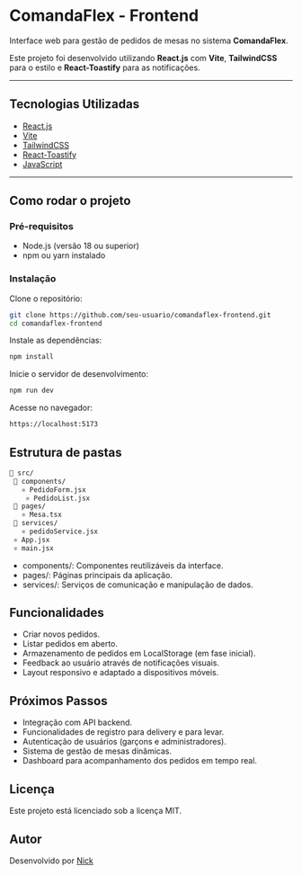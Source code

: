 # ComandaFlex - Frontend

Interface web para gestão de pedidos de mesas no sistema **ComandaFlex**.

Este projeto foi desenvolvido utilizando **React.js** com **Vite**, **TailwindCSS** para o estilo e **React-Toastify** para as notificações.

---

## Tecnologias Utilizadas

- [React.js](https://reactjs.org/)
- [Vite](https://vitejs.dev/)
- [TailwindCSS](https://tailwindcss.com/)
- [React-Toastify](https://fkhadra.github.io/react-toastify/)
- [JavaScript](https://developer.mozilla.org/pt-BR/docs/Web/JavaScript)

---

## Como rodar o projeto

### Pré-requisitos

- Node.js (versão 18 ou superior)
- npm ou yarn instalado

### Instalação

Clone o repositório:

```bash
git clone https://github.com/seu-usuario/comandaflex-frontend.git
cd comandaflex-frontend
````
Instale as dependências:

```bash
npm install
```

Inicie o servidor de desenvolvimento:
```bash
npm run dev
```

Acesse no navegador:
```bash
https://localhost:5173
```

## Estrutura de pastas

```bash
📁 src/
 📁 components/
   ⚛️ PedidoForm.jsx
    ⚛️ PedidoList.jsx
 📁 pages/
   ⚛️ Mesa.tsx
 📁 services/
   ⚛️ pedidoService.jsx
 ⚛️ App.jsx
 ⚛️ main.jsx
 ```

- components/: Componentes reutilizáveis da interface.
- pages/: Páginas principais da aplicação.
- services/: Serviços de comunicação e manipulação de dados.

## Funcionalidades

- Criar novos pedidos.
- Listar pedidos em aberto.
- Armazenamento de pedidos em LocalStorage (em fase inicial).
- Feedback ao usuário através de notificações visuais.
- Layout responsivo e adaptado a dispositivos móveis.

## Próximos Passos
- Integração com API backend.
- Funcionalidades de registro para delivery e para levar.
- Autenticação de usuários (garçons e administradores).
- Sistema de gestão de mesas dinâmicas.
- Dashboard para acompanhamento dos pedidos em tempo real.

## Licença

Este projeto está licenciado sob a licença MIT.

## Autor

Desenvolvido por [Nick](https://www.nickmoura.dev)
